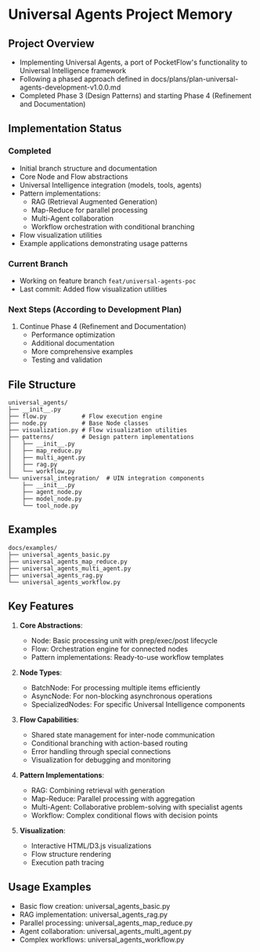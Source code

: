 # Universal Agents Project Memory

## Project Overview
- Implementing Universal Agents, a port of PocketFlow's functionality to Universal Intelligence framework
- Following a phased approach defined in docs/plans/plan-universal-agents-development-v1.0.0.md
- Completed Phase 3 (Design Patterns) and starting Phase 4 (Refinement and Documentation)

## Implementation Status

### Completed
- Initial branch structure and documentation
- Core Node and Flow abstractions
- Universal Intelligence integration (models, tools, agents)
- Pattern implementations:
  - RAG (Retrieval Augmented Generation)
  - Map-Reduce for parallel processing
  - Multi-Agent collaboration
  - Workflow orchestration with conditional branching
- Flow visualization utilities
- Example applications demonstrating usage patterns

### Current Branch
- Working on feature branch `feat/universal-agents-poc`
- Last commit: Added flow visualization utilities

### Next Steps (According to Development Plan)
1. Continue Phase 4 (Refinement and Documentation)
   - Performance optimization
   - Additional documentation
   - More comprehensive examples
   - Testing and validation

## File Structure
```
universal_agents/
├── __init__.py
├── flow.py          # Flow execution engine
├── node.py          # Base Node classes
├── visualization.py # Flow visualization utilities
├── patterns/        # Design pattern implementations
│   ├── __init__.py
│   ├── map_reduce.py
│   ├── multi_agent.py
│   ├── rag.py
│   └── workflow.py
└── universal_integration/  # UIN integration components
    ├── __init__.py
    ├── agent_node.py
    ├── model_node.py
    └── tool_node.py
```

## Examples
```
docs/examples/
├── universal_agents_basic.py
├── universal_agents_map_reduce.py
├── universal_agents_multi_agent.py
├── universal_agents_rag.py
└── universal_agents_workflow.py
```

## Key Features
1. **Core Abstractions**:
   - Node: Basic processing unit with prep/exec/post lifecycle
   - Flow: Orchestration engine for connected nodes
   - Pattern implementations: Ready-to-use workflow templates

2. **Node Types**:
   - BatchNode: For processing multiple items efficiently
   - AsyncNode: For non-blocking asynchronous operations
   - SpecializedNodes: For specific Universal Intelligence components

3. **Flow Capabilities**:
   - Shared state management for inter-node communication
   - Conditional branching with action-based routing
   - Error handling through special connections
   - Visualization for debugging and monitoring

4. **Pattern Implementations**:
   - RAG: Combining retrieval with generation
   - Map-Reduce: Parallel processing with aggregation
   - Multi-Agent: Collaborative problem-solving with specialist agents
   - Workflow: Complex conditional flows with decision points

5. **Visualization**:
   - Interactive HTML/D3.js visualizations
   - Flow structure rendering
   - Execution path tracing

## Usage Examples
- Basic flow creation: universal_agents_basic.py
- RAG implementation: universal_agents_rag.py
- Parallel processing: universal_agents_map_reduce.py
- Agent collaboration: universal_agents_multi_agent.py
- Complex workflows: universal_agents_workflow.py
